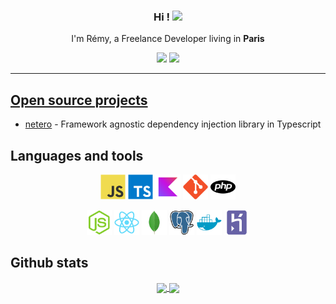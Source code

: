 <h3 align="center">Hi ! <img src="https://emojis.slackmojis.com/emojis/images/1613122594/12618/party_blob.gif?1613122594" width="30"/></h3>

<p align="center">
I'm Rémy, a Freelance Developer living in <b>Paris</b>
</p>

<p align="center">
  <a href="https://www.linkedin.com/in/remygouello/"><img src="https://img.shields.io/badge/linkedin-%230077B5.svg?&style=for-the-badge&logo=linkedin&logoColor=white"/></a>
  <a href="https://twitter.com/KinderGouello/"><img src="https://img.shields.io/badge/twitter-%231DA1F2.svg?&style=for-the-badge&logo=twitter&logoColor=white"/>
</p>

<hr>

## Open source projects

- [netero](https://github.com/KinderGouello/netero) - Framework agnostic dependency injection library in Typescript

## Languages and tools

<p align="center">
  <img src="https://raw.githubusercontent.com/devicons/devicon/master/icons/javascript/javascript-original.svg" alt="Javascript" width="40" height="40" />
  <img src="https://raw.githubusercontent.com/devicons/devicon/master/icons/typescript/typescript-original.svg" alt="Typescript" width="40" height="40" />
  <img src="https://raw.githubusercontent.com/devicons/devicon/master/icons/kotlin/kotlin-original.svg" alt="Kotlin" width="40" height="40" />
  <img src="https://raw.githubusercontent.com/devicons/devicon/master/icons/git/git-original.svg" alt="Git" width="40" height="40" />
  <img src="https://raw.githubusercontent.com/devicons/devicon/master/icons/php/php-plain.svg" alt="PHP" width="40" height="40" />
</p>
<p align="center">
  <img src="https://raw.githubusercontent.com/devicons/devicon/master/icons/nodejs/nodejs-original.svg" alt="Node.js" width="40" height="40" />
  <img src="https://raw.githubusercontent.com/devicons/devicon/master/icons/react/react-original.svg" alt="React" width="40" height="40" />
  <img src="https://raw.githubusercontent.com/devicons/devicon/master/icons/mongodb/mongodb-original.svg" alt="MongoDB" width="40" height="40" />
  <img src="https://raw.githubusercontent.com/devicons/devicon/master/icons/postgresql/postgresql-original.svg" alt="PostgreSQL" width="40" height="40" />
  <img src="https://raw.githubusercontent.com/devicons/devicon/master/icons/docker/docker-plain.svg" alt="Docker" width="40" height="40" />
  <img src="https://raw.githubusercontent.com/devicons/devicon/master/icons/heroku/heroku-plain.svg" alt="Heroku" width="40" height="40" />
</p>

## Github stats

<p align=center>
  <a href="https://github.com/anuraghazra/github-readme-stats">
    <img height=175 align="center" src="https://github-readme-stats.vercel.app/api/top-langs/?username=KinderGouello&hide=html,css&theme=dark&layout=compact" />
  </a>
  <a href="https://github.com/anuraghazra/github-readme-stats" title="Go to Source">
    <img height=175 align="center" src="https://github-readme-stats.vercel.app/api?username=KinderGouello&theme=dark&show_icons=true">
  </a>
</p>

<!--
- 🔭 I’m currently working on ...
- 🌱 I’m currently learning ...
- 👯 I’m looking to collaborate on ...
- 🤔 I’m looking for help with ...
- 💬 Ask me about ...
- 📫 How to reach me: ...
- 😄 Pronouns: ...
- ⚡ Fun fact: ...
-->

